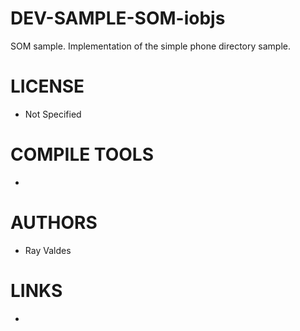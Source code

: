 DEV-SAMPLE-SOM-iobjs
====================

SOM sample. Implementation of the simple phone directory sample.

LICENSE
===============
* Not Specified

COMPILE TOOLS
===============
* 
 
AUTHORS
===============
* Ray Valdes

LINKS
===============
* 
